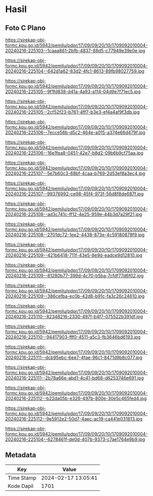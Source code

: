 # Hasil

## Foto C Plano

https://sirekap-obj-formc.kpu.go.id/5942/pemilu/pdpr/17/09/09/20/10/1709092010004-20240216-225103--1caaa861-2bfb-4837-88d5-c77949e39e0e.jpg

https://sirekap-obj-formc.kpu.go.id/5942/pemilu/pdpr/17/09/09/20/10/1709092010004-20240216-225104--642d1a62-83d2-4fc1-8613-89fb98027759.jpg

https://sirekap-obj-formc.kpu.go.id/5942/pemilu/pdpr/17/09/09/20/10/1709092010004-20240216-225105--9f1fd838-d41a-4a93-a114-04d9e7f71ec5.jpg

https://sirekap-obj-formc.kpu.go.id/5942/pemilu/pdpr/17/09/09/20/10/1709092010004-20240216-225105--2cf52f23-b761-4ff7-b3e3-ef4a4af9f3db.jpg

https://sirekap-obj-formc.kpu.go.id/5942/pemilu/pdpr/17/09/09/20/10/1709092010004-20240216-225106--7ecce56b-d5c2-464e-a015-a374e66d479f.jpg

https://sirekap-obj-formc.kpu.go.id/5942/pemilu/pdpr/17/09/09/20/10/1709092010004-20240216-225106--16e1fea8-0451-42e7-b8d2-09b6b9cf75aa.jpg

https://sirekap-obj-formc.kpu.go.id/5942/pemilu/pdpr/17/09/09/20/10/1709092010004-20240216-225107--5e7b60c3-68bf-4caa-b769-2d53ef8a3ec4.jpg

https://sirekap-obj-formc.kpu.go.id/5942/pemilu/pdpr/17/09/09/20/10/1709092010004-20240216-225107--99376992-ce98-45f4-973f-56d8f8de687f.jpg

https://sirekap-obj-formc.kpu.go.id/5942/pemilu/pdpr/17/09/09/20/10/1709092010004-20240216-225108--ad3c741c-ff12-4e25-959e-44b3d7a29f21.jpg

https://sirekap-obj-formc.kpu.go.id/5942/pemilu/pdpr/17/09/09/20/10/1709092010004-20240216-225108--2701dc72-1ee2-4438-873e-4c59180878f9.jpg

https://sirekap-obj-formc.kpu.go.id/5942/pemilu/pdpr/17/09/09/20/10/1709092010004-20240216-225109--421b6418-711f-43e5-8e9d-eadce9d12810.jpg

https://sirekap-obj-formc.kpu.go.id/5942/pemilu/pdpr/17/09/09/20/10/1709092010004-20240216-225109--81280b77-399d-4c70-b5ba-7cfdf77d6f02.jpg

https://sirekap-obj-formc.kpu.go.id/5942/pemilu/pdpr/17/09/09/20/10/1709092010004-20240216-225109--386cefba-ec0b-42d8-b91c-fa3c26c24610.jpg

https://sirekap-obj-formc.kpu.go.id/5942/pemilu/pdpr/17/09/09/20/10/1709092010004-20240216-225110--82348216-2330-497f-b4f7-075522b391df.jpg

https://sirekap-obj-formc.kpu.go.id/5942/pemilu/pdpr/17/09/09/20/10/1709092010004-20240216-225110--94417903-fff0-4511-a5c3-fb3646bd6193.jpg

https://sirekap-obj-formc.kpu.go.id/5942/pemilu/pdpr/17/09/09/20/10/1709092010004-20240216-225111--dcb95ebc-6ee7-4fae-96c1-8471d9b8c077.jpg

https://sirekap-obj-formc.kpu.go.id/5942/pemilu/pdpr/17/09/09/20/10/1709092010004-20240216-225111--2b78a66e-abd1-4c41-bd68-d6253746e691.jpg

https://sirekap-obj-formc.kpu.go.id/5942/pemilu/pdpr/17/09/09/20/10/1709092010004-20240216-225112--b22da05b-e326-497b-800e-30e5c465fed4.jpg

https://sirekap-obj-formc.kpu.go.id/5942/pemilu/pdpr/17/09/09/20/10/1709092010004-20240216-225112--9e5912e2-50d7-4aec-ac19-ca441e031813.jpg

https://sirekap-obj-formc.kpu.go.id/5942/pemilu/pdpr/17/09/09/20/10/1709092010004-20240216-225104--6278461f-de0d-407b-9373-c7ae1764e9b9.jpg


## Metadata

| Key        | Value               |
| ---------- | ------------------- |
| Time Stamp | 2024-02-17 13:05:41 |
| Kode Dapil | 1701                |



